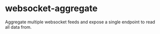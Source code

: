# websocket-aggregate
Aggregate multiple websocket feeds and expose a single endpoint to read all data from.
